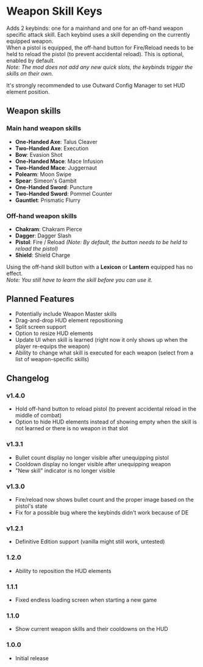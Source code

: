 # Weapon Skill Keys

Adds 2 keybinds: one for a mainhand and one for an off-hand weapon specific attack skill. 
Each keybind uses a skill depending on the currently equipped weapon.  
When a pistol is equipped, the off-hand button for Fire/Reload needs to be held to reload the pistol (to prevent accidental reload). This is optional, enabled by default.  
*Note: The mod does not add any new quick slots, the keybinds trigger the skills on their own.*

It's strongly recommended to use Outward Config Manager to set HUD element position.

## Weapon skills
### Main hand weapon skills
- **One-Handed Axe**: Talus Cleaver
- **Two-Handed Axe**: Execution
- **Bow**: Evasion Shot
- **One-Handed Mace**: Mace Infusion
- **Two-Handed Mace**: Juggernaut
- **Polearm**: Moon Swipe
- **Spear**: Simeon's Gambit
- **One-Handed Sword**: Puncture
- **Two-Handed Sword**: Pommel Counter
- **Gauntlet**: Prismatic Flurry 

### Off-hand weapon skills
- **Chakram**: Chakram Pierce
- **Dagger**: Dagger Slash
- **Pistol**: Fire / Reload *(Note: By default, the button needs to be held to reload the pistol)*
- **Shield**: Shield Charge

Using the off-hand skill button with a **Lexicon** or **Lantern** equipped has no effect.  
*Note: You still have to learn the skill before you can use it.*

## Planned Features
- Potentially include Weapon Master skills
- Drag-and-drop HUD element repositioning
- Split screen support
- Option to resize HUD elements
- Update UI when skill is learned (right now it only shows up when the player re-equips the weapon)
- Ability to change what skill is executed for each weapon (select from a list of weapon-specific skills)

## Changelog

### v1.4.0
- Hold off-hand button to reload pistol (to prevent accidental reload in the middle of combat)
- Option to hide HUD elements instead of showing empty when the skill is not learned or there is no weapon in that slot

### v1.3.1
- Bullet count display no longer visible after unequipping pistol
- Cooldown display no longer visible after unequipping weapon
- "New skill" indicator is no longer visible

### v1.3.0
- Fire/reload now shows bullet count and the proper image based on the pistol's state
- Fix for a possible bug where the keybinds didn't work because of DE

### v1.2.1
- Definitive Edition support (vanilla might still work, untested)

### 1.2.0
- Ability to reposition the HUD elements

### 1.1.1
- Fixed endless loading screen when starting a new game

### 1.1.0
- Show current weapon skills and their cooldowns on the HUD

### 1.0.0
- Initial release